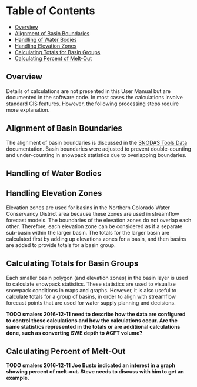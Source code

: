 # Table of Contents

 - [Overview](#overview)
 - [Alignment of Basin Boundaries](#alignment-of-basin-boundaries)
 - [Handling of Water Bodies](#handling-of-water-bodies)
 - [Handling Elevation Zones](#handling-elevation-zones)
 - [Calculating Totals for Basin Groups](#calculating-totals-for-basin-groups)
 - [Calculating Percent of Melt-Out](#calculating-percent-of-melt-out)

## Overview
 
Details of calculations are not presented in this User Manual but are documented in the software code.
In most cases the calculations involve standard GIS features.  However, the following processing steps require more explanation.

## Alignment of Basin Boundaries

The alignment of basin boundaries is discussed in the [SNODAS Tools Data](../data/overview/) documentation.
Basin boundaries were adjusted to prevent double-counting and under-counting in snowpack statistics due to overlapping boundaries.

## Handling of Water Bodies



## Handling Elevation Zones

Elevation zones are used for basins in the Northern Colorado Water Conservancy District area because these zones are used
in streamflow forecast models.
The boundaries of the elevation zones do not overlap each other.
Therefore, each elevation zone can be considered as if a separate sub-basin within the larger basin.
The totals for the larger basin are calculated first by adding up elevations zones for a basin, and then basins are added to provide totals for a basin group.

## Calculating Totals for Basin Groups

Each smaller basin polygon (and elevation zones) in the basin layer is used to calculate snowpack statistics.
These statistics are used to visualize snowpack conditions in maps and graphs.
However, it is also useful to calculate totals for a group of basins, in order to align with streamflow forecast points that are used for water supply planning and decisions.

**TODO smalers 2016-12-11 need to describe how the data are configured to control these calculations and how the calculations occur.
Are the same statistics represented in the totals or are additional calculations done, such as converting SWE depth to ACFT volume?**

## Calculating Percent of Melt-Out

**TODO smalers 2016-12-11 Joe Busto indicated an interest in a graph showing percent of melt-out.  Steve needs to discuss with him to get an example.**


